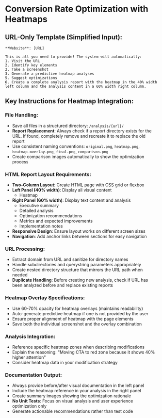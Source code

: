 # Conversion Rate Optimization with Heatmaps

## URL-Only Template (Simplified Input):

```
**Website**: [URL]

This is all you need to provide! The system will automatically:
1. Visit the URL
2. Identify key elements
2. Take a screenshot
3. Generate a predictive heatmap analyses
5. Suggest optimizations
6. Create a complete analysis report with the heatmap in the 40% width left column and the analysis content in a 60% width right column.
```

## Key Instructions for Heatmap Integration:

### File Handling:

- Save all files in a structured directory: `/analysis/{url}/`
- **Report Replacement**: Always check if a report directory exists for the URL. If found, completely remove and recreate it to replace the old report
- Use consistent naming conventions: `original.png`, `heatmap.png`, `heatmap-overlay.png`, `final.png`, `comparison.png`
- Create comparison images automatically to show the optimization process

### HTML Report Layout Requirements:

- **Two-Column Layout**: Create HTML page with CSS grid or flexbox
- **Left Panel (40% width)**: Display all visual content
  - Heatmap
- **Right Panel (60% width)**: Display text content and analysis
  - Executive summary
  - Detailed analysis
  - Optimization recommendations
  - Metrics and expected improvements
  - Implementation notes
- **Responsive Design**: Ensure layout works on different screen sizes
- **Navigation**: Add anchor links between sections for easy navigation

### URL Processing:

- Extract domain from URL and sanitize for directory names
- Handle subdirectories and querystring parameters appropriately
- Create nested directory structure that mirrors the URL path when needed
- **Duplicate Handling**: Before creating new analysis, check if URL has been analyzed before and replace existing reports

### Heatmap Overlay Specifications:

- Use 60-70% opacity for heatmap overlays (maintains readability)
- Auto-generate predictive heatmap if one is not provided by the user
- Ensure proper alignment of heatmap with the page elements
- Save both the individual screenshot and the overlay combination

### Analysis Integration:

- Reference specific heatmap zones when describing modifications
- Explain the reasoning: "Moving CTA to red zone because it shows 40% higher attention"
- Consider heatmap data in your modification strategy

### Documentation Output:

- Always provide before/after visual documentation in the left panel
- Include the heatmap reference in your analysis in the right panel
- Create summary images showing the optimization rationale
- **No Unit Tests**: Focus on visual analysis and user experience optimization only
- Generate actionable recommendations rather than test code
